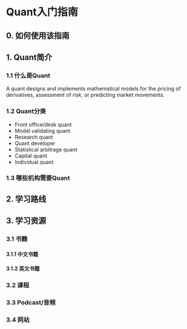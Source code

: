 # Quant入门指南

## 0. 如何使用该指南

## 1. Quant简介

### 1.1 什么是Quant
A quant designs and implements mathematical models for the pricing of derivatives, assessment of risk, or predicting market movements.
### 1.2 Quant分类
* Front office/desk quant
* Model validating quant
* Research quant
* Quant developer
* Statistical arbitrage quant
* Capital quant
* Individual quant


### 1.3 哪些机构需要Quant

## 2. 学习路线

## 3. 学习资源
### 3.1 书籍
#### 3.1.1 中文书籍
#### 3.1.2 英文书籍
### 3.2 课程
### 3.3 Podcast/音频
### 3.4 网站
